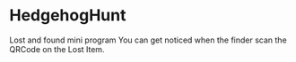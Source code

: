 # HedgehogHunt
Lost and found mini program 
You can get noticed when the finder scan the QRCode on the Lost Item.
